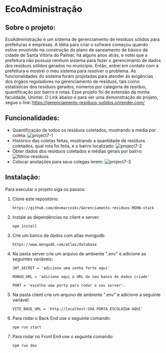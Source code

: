 # EcoAdministração

## Sobre o projeto:
EcoAdministração é um sistema de gerenciamento de resíduos sólidos para prefeituras e empresas. A idéia para criar o sofware começou quando estive envolvido na construção do plano de saneamento de básico da cidade de Santa Vitória do Palmar, há alguns anos atrás, e notei que a prefeitura não possuia nenhum sistema para fazer o gerencimanto de dados dos resíduos sólidos gerados no município. Então, entrei em contato com a prefeitura e mostrei o meu sistema para resolver o problema. As funcionalidades do sistema foram projetadas para atender às exigências dos órgãos reguladores no gerenciamento de resíduos, tais como: estatísticas dos resíduos gerados, números por categoria de resíduo, quantificação por bairro e rotas. Esse projeto foi de extensão da minha faculdade, Uninter. O Link abaixo é para ver uma demonstração do projeto, segue o link: https://gerenciamento-residuos-solidos.onrender.com/

## Funcionalidades:
- Quantificação de todos os resíduos coletados, mostrando a média por coleta:
![project7-1](https://github.com/devmarcoskc/Gerenciamento-residuos-MERN-stack/assets/118542843/a2ae8b5d-2869-4dab-8c1a-6b1eab77ed92)
- Histórico das coletas feitas, mostrando a quantidade de resíduos coletados, qual rota foi feita, e o bairro localizado:
![project7-2](https://github.com/devmarcoskc/Gerenciamento-residuos-MERN-stack/assets/118542843/b91c682f-fc2c-4d4b-8659-84f1792c55a1)
- Obter dados dos resíduos coletados e médias gerais por bairro:
![filtros-residuos](https://github.com/devmarcoskc/Gerenciamento-residuos-MERN-stack/assets/118542843/c9a8fe8d-24f6-4caf-baf1-b3147e90fcab)
- Colocar anotações para seus colegas lerem:
![project7-3](https://github.com/devmarcoskc/Gerenciamento-residuos-MERN-stack/assets/118542843/1761727f-815e-4b2a-99b6-891ecf0d0ff4)

## Instalação:
Para executar o projeto siga os passos:  
1. Clone este repositório:

   `https://github.com/devmarcoskc/Gerenciamento-residuos-MERN-stack`
2. Instale as dependências no client e server:
   
     `npm install`
3. Crie um banco de dados com atlas mongodb:
   
    `https://www.mongodb.com/atlas/database`
4. Na pasta server crie um arquivo de ambiente ".env" e adicione as seguintes variáveis:

     `JWT_SECRET = 'adicione uma senha forte aqui'`
   
     `MONGO_URL = 'adicione aqui a URL do seu banco de dados criado'`
   
     `PORT = 'escolha uma porta para rodar o seu server'.`
   
6. Na pasta client crie um arquivo de ambiente ".env" e adicione a seguinte variável:
   
    `VITE_BASE_URL = 'http://localhost:SUA PORTA ESCOLHIDA AQUI'`
7. Para rodar o Back End use o seguinte comando:

   `npm run start`
8. Para rodar no Front End use o seguinte comando:

   `npm run dev`
